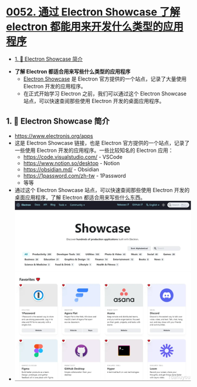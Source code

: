 # [0052. 通过 Electron Showcase 了解 electron 都能用来开发什么类型的应用程序](https://github.com/Tdahuyou/TNotes.electron/tree/main/notes/0052.%20%E9%80%9A%E8%BF%87%20Electron%20Showcase%20%E4%BA%86%E8%A7%A3%20electron%20%E9%83%BD%E8%83%BD%E7%94%A8%E6%9D%A5%E5%BC%80%E5%8F%91%E4%BB%80%E4%B9%88%E7%B1%BB%E5%9E%8B%E7%9A%84%E5%BA%94%E7%94%A8%E7%A8%8B%E5%BA%8F)

<!-- region:toc -->

- [1. 📒 Electron Showcase 简介](#1--electron-showcase-简介)

<!-- endregion:toc -->
- **了解 Electron 都适合用来写些什么类型的应用程序**
  - [Electron Showcase](https://www.electronjs.org/apps) 是 Electron 官方提供的一个站点，记录了大量使用 Electron 开发的应用程序。
  - 在正式开始学习 Electron 之前，我们可以通过这个 Electron Showcase 站点，可以快速查阅那些使用 Electron 开发的桌面应用程序。

## 1. 📒 Electron Showcase 简介

- https://www.electronjs.org/apps
- 这是 Electron Showcase 链接，也是 Electron 官方提供的一个站点，记录了一些使用 Electron 开发的应用程序。一些比较知名的 Electron 应用：
  - https://code.visualstudio.com/ - VSCode
  - https://www.notion.so/desktop - Notion
  - https://obsidian.md/ - Obsidian
  - https://1password.com/zh-tw - 1Password
  - 等等
- 通过这个 Electron Showcase 站点，可以快速查阅那些使用 Electron 开发的桌面应用程序，了解 Electron 都适合用来写些什么东西。
- ![](assets/2024-10-05-19-25-19.png)
